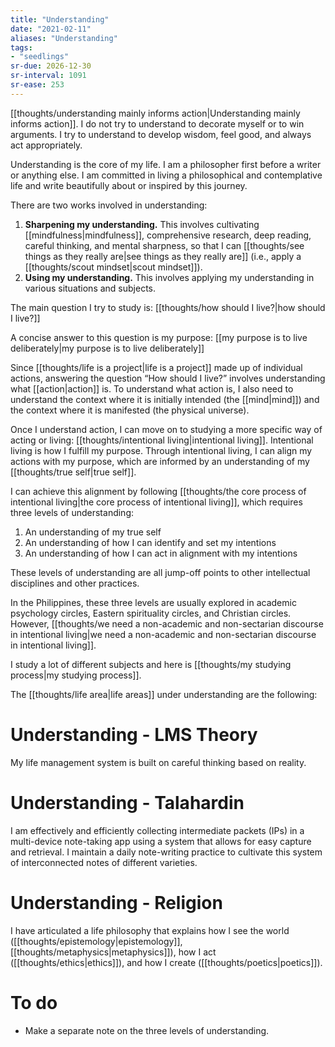 ```yaml
---
title: "Understanding"
date: "2021-02-11"
aliases: "Understanding"
tags:
- "seedlings"
sr-due: 2026-12-30
sr-interval: 1091
sr-ease: 253
---
```

[[thoughts/understanding mainly informs action|Understanding mainly informs action]]. I do not try to understand to decorate myself or to win arguments. I try to understand to develop wisdom, feel good, and always act appropriately.

Understanding is the core of my life. I am a philosopher first before a writer or anything else. I am committed in living a philosophical and contemplative life and write beautifully about or inspired by this journey.

There are two works involved in understanding:

1. **Sharpening my understanding.** This involves cultivating [[mindfulness|mindfulness]], comprehensive research, deep reading, careful thinking, and mental sharpness, so that I can [[thoughts/see things as they really are|see things as they really are]] (i.e., apply a [[thoughts/scout mindset|scout mindset]]).
2. **Using my understanding.** This involves applying my understanding in various situations and subjects.

The main question I try to study is: [[thoughts/how should I live?|how should I live?]]

A concise answer to this question is my purpose: [[my purpose is to live deliberately|my purpose is to live deliberately]]

Since [[thoughts/life is a project|life is a project]] made up of individual actions, answering the question “How should I live?” involves understanding what [[action|action]] is. To understand what action is, I also need to understand the context where it is initially intended (the [[mind|mind]]) and the context where it is manifested (the physical universe).

Once I understand action, I can move on to studying a more specific way of acting or living: [[thoughts/intentional living|intentional living]]. Intentional living is how I fulfill my purpose. Through intentional living, I can align my actions with my purpose, which are informed by an understanding of my [[thoughts/true self|true self]].

I can achieve this alignment by following [[thoughts/the core process of intentional living|the core process of intentional living]], which requires three levels of understanding:

1. An understanding of my true self
2. An understanding of how I can identify and set my intentions
3. An understanding of how I can act in alignment with my intentions

These levels of understanding are all jump-off points to other intellectual disciplines and other practices.

In the Philippines, these three levels are usually explored in academic psychology circles, Eastern spirituality circles, and Christian circles. However, [[thoughts/we need a non-academic and non-sectarian discourse in intentional living|we need a non-academic and non-sectarian discourse in intentional living]].

I study a lot of different subjects and here is [[thoughts/my studying process|my studying process]].

The [[thoughts/life area|life areas]] under understanding are the following:

# Understanding - LMS Theory

My life management system is built on careful thinking based on reality.

# Understanding - Talahardin

I am effectively and efficiently collecting intermediate packets (IPs) in a multi-device note-taking app using a system that allows for easy capture and retrieval. I maintain a daily note-writing practice to cultivate this system of interconnected notes of different varieties.

# Understanding - Religion

I have articulated a life philosophy that explains how I see the world ([[thoughts/epistemology|epistemology]], [[thoughts/metaphysics|metaphysics]]), how I act ([[thoughts/ethics|ethics]]), and how I create ([[thoughts/poetics|poetics]]).

# To do

- Make a separate note on the three levels of understanding.